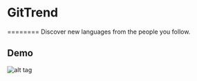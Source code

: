 # GitTrend
========
Discover new languages from the people you follow.

## Demo
![alt tag](https://github.com/samkho10/gitTrend/blob/master/demo.gif)
